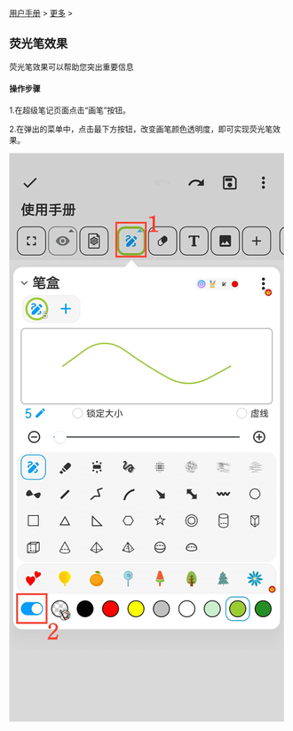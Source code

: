 [用户手册](/dragonnest/drawnote/manual) > [更多](/dragonnest/drawnote/manual/other) >

荧光笔效果
---
荧光笔效果可以帮助您突出重要信息
#### 操作步骤
1.在超级笔记页面点击“画笔”按钮。

2.在弹出的菜单中，点击最下方按钮，改变画笔颜色透明度，即可实现荧光笔效果。

![](imgs/highlighter_effect1.png)
